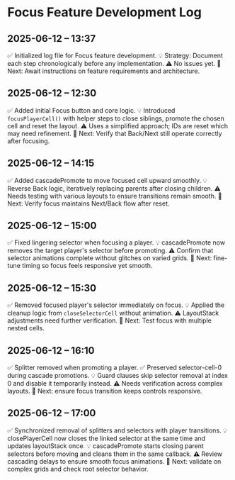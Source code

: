 # Focus Feature Development Log

## 2025-06-12 – 13:37

✅ Initialized log file for Focus feature development.
💡 Strategy: Document each step chronologically before any implementation.
⚠️ No issues yet.
📍 Next: Await instructions on feature requirements and architecture.

## 2025-06-12 – 12:30

✅ Added initial Focus button and core logic.
💡 Introduced `focusPlayerCell()` with helper steps to close siblings,
   promote the chosen cell and reset the layout.
⚠️ Uses a simplified approach; IDs are reset which may need refinement.
📍 Next: Verify that Back/Next still operate correctly after focusing.
## 2025-06-12 – 14:15

✅ Added cascadePromote to move focused cell upward smoothly.
💡 Reverse Back logic, iteratively replacing parents after closing children.
⚠️ Needs testing with various layouts to ensure transitions remain smooth.
📍 Next: Verify focus maintains Next/Back flow after reset.

## 2025-06-12 – 15:00

✅ Fixed lingering selector when focusing a player.
💡 cascadePromote now removes the target player's selector before promoting.
⚠️ Confirm that selector animations complete without glitches on varied grids.
📍 Next: fine-tune timing so focus feels responsive yet smooth.

## 2025-06-12 – 15:30

✅ Removed focused player's selector immediately on focus.
💡 Applied the cleanup logic from `closeSelectorCell` without animation.
⚠️ LayoutStack adjustments need further verification.
📍 Next: Test focus with multiple nested cells.

## 2025-06-12 – 16:10

✅ Splitter removed when promoting a player.
✅ Preserved selector-cell-0 during cascade promotions.
💡 Guard clauses skip selector removal at index 0 and disable it temporarily instead.
⚠️ Needs verification across complex layouts.
📍 Next: ensure focus transition keeps controls responsive.

## 2025-06-12 – 17:00

✅ Synchronized removal of splitters and selectors with player transitions.
💡 closePlayerCell now closes the linked selector at the same time and updates layoutStack once.
💡 cascadePromote starts closing parent selectors before moving and cleans them in the same callback.
⚠️ Review cascading delays to ensure smooth focus animations.
📍 Next: validate on complex grids and check root selector behavior.
